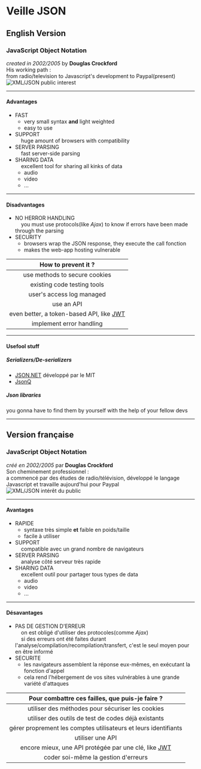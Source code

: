 # Veille JSON
## English Version
### JavaScript Object Notation
*created in 2002/2005* by **Douglas Crockford**   
His working path :   
from radio/television to Javascript's development to Paypal(present)
![XML/JSON public interest](https://cdn-images-1.medium.com/max/1600/1*cU8rwGI0WgtCWP91SIy3-w.png)
***
#### Advantages
* FAST
    - very small syntax **and** light weighted
    - easy to use
* SUPPORT   
&nbsp; &nbsp; huge amount of browsers with compatibility
* SERVER PARSING   
&nbsp; &nbsp; fast server-side parsing
* SHARING DATA   
&nbsp; &nbsp; excellent tool for sharing all kinks of data
    + audio
    + video
    + ... 
***
#### Disadvantages
* NO HERROR HANDLING   
&nbsp; &nbsp; you must use protocols(like *Ajax*) to know if errors have been made through the parsing
* SECURITY
    - browsers wrap the JSON response, they execute the call fonction
    - makes the web-app hosting vulnerable   

|**How to prevent it ?**|
|:-:|
|use methods to secure cookies|
|existing code testing tools|
|user's access log managed|
|use an API|
|even better, a token-based API, like [JWT](https://jwt.io/)|
|implement error handling|
***
#### Usefool stuff 
##### Serializers/De-serializers
* [JSON.NET](https://www.newtonsoft.com/json) développé par le MIT
* [JsonQ](http://ignitersworld.com/lab/jsonQ.html)
##### Json libraries
you gonna have to find them by yourself with the help of your fellow devs


---
## Version française
### JavaScript Object Notation
*créé en 2002/2005* par **Douglas Crockford**   
Son cheminement professionnel :   
a commencé par des études de radio/télévision, développé le langage Javascript et travaille aujourd'hui pour Paypal
![XML/JSON intérêt du public](https://cdn-images-1.medium.com/max/1600/1*cU8rwGI0WgtCWP91SIy3-w.png)
***
#### Avantages
* RAPIDE
    - syntaxe très simple **et** faible en poids/taille
    - facile à utiliser
* SUPPORT   
&nbsp; &nbsp; compatible avec un grand nombre de navigateurs
* SERVER PARSING   
&nbsp; &nbsp; analyse côté serveur très rapide
* SHARING DATA   
&nbsp; &nbsp; excellent outil pour partager tous types de data
    + audio
    + video
    + ...
*** 
#### Désavantages
* PAS DE GESTION D'ERREUR   
&nbsp; &nbsp; on est obligé d'utiliser des protocoles(comme *Ajax*)   
&nbsp; &nbsp; si des erreurs ont été faites durant l'analyse/compilation/recompilation/transfert, c'est le seul moyen pour en être informé
* SECURITE
    - les navigateurs assemblent la réponse eux-mêmes, en exécutant la fonction d'appel
    - cela rend l'hébergement de vos sites vulnérables à une grande variété d'attaques   

|**Pour combattre ces failles, que puis-je faire ?**|
|:-:|
|utiliser des méthodes pour sécuriser les cookies|
|utiliser des outils de test de codes déjà existants|
|gérer proprement les comptes utilisateurs et leurs identifiants|
|utiliser une API|
|encore mieux, une API protégée par une clé, like [JWT](https://jwt.io/)|
|coder soi-même la gestion d'erreurs|

